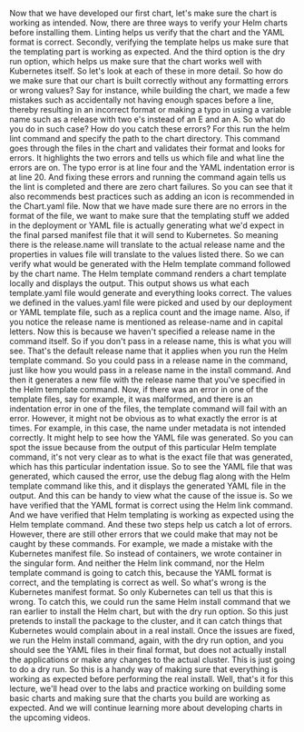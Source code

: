 Now that we have developed our first chart, let's make sure the chart is working as intended. Now, there are three ways to verify your Helm charts before installing them. Linting helps us verify that the chart and the YAML format is correct. Secondly, verifying the template helps us make sure that the templating part is working as expected. And the third option is the dry run option, which helps us make sure that the chart works well with Kubernetes itself. So let's look at each of these in more detail. So how do we make sure that our chart is built correctly without any formatting errors or wrong values? Say for instance, while building the chart, we made a few mistakes such as accidentally not having enough spaces before a line, thereby resulting in an incorrect format or making a typo in using a variable name such as a release with two e's instead of an E and an A. So what do you do in such case? How do you catch these errors? For this run the helm lint command and specify the path to the chart directory. This command goes through the files in the chart and validates their format and looks for errors. It highlights the two errors and tells us which file and what line the errors are on. The typo error is at line four and the YAML indentation error is at line 20. And fixing these errors and running the command again tells us the lint is completed and there are zero chart failures. So you can see that it also recommends best practices such as adding an icon is recommended in the Chart.yaml file. Now that we have made sure there are no errors in the format of the file, we want to make sure that the templating stuff we added in the deployment or YAML file is actually generating what we'd expect in the final parsed manifest file that it will send to Kubernetes. So meaning there is the release.name will translate to the actual release name and the properties in values file will translate to the values listed there. So we can verify what would be generated with the Helm template command followed by the chart name. The Helm template command renders a chart template locally and displays the output. This output shows us what each template.yaml file would generate and everything looks correct. The values we defined in the values.yaml file were picked and used by our deployment or YAML template file, such as a replica count and the image name. Also, if you notice the release name is mentioned as release-name and in capital letters. Now this is because we haven't specified a release name in the command itself. So if you don't pass in a release name, this is what you will see. That's the default release name that it applies when you run the Helm template command. So you could pass in a release name in the command, just like how you would pass in a release name in the install command. And then it generates a new file with the release name that you've specified in the Helm template command. Now, if there was an error in one of the template files, say for example, it was malformed, and there is an indentation error in one of the files, the template command will fail with an error. However, it might not be obvious as to what exactly the error is at times. For example, in this case, the name under metadata is not intended correctly. It might help to see how the YAML file was generated. So you can spot the issue because from the output of this particular Helm template command, it's not very clear as to what is the exact file that was generated, which has this particular indentation issue. So to see the YAML file that was generated, which caused the error, use the debug flag along with the Helm template command like this, and it displays the generated YAML file in the output. And this can be handy to view what the cause of the issue is. So we have verified that the YAML format is correct using the Helm link command. And we have verified that Helm templating is working as expected using the Helm template command. And these two steps help us catch a lot of errors. However, there are still other errors that we could make that may not be caught by these commands. For example, we made a mistake with the Kubernetes manifest file. So instead of containers, we wrote container in the singular form. And neither the Helm link command, nor the Helm template command is going to catch this, because the YAML format is correct, and the templating is correct as well. So what's wrong is the Kubernetes manifest format. So only Kubernetes can tell us that this is wrong. To catch this, we could run the same Helm install command that we ran earlier to install the Helm chart, but with the dry run option. So this just pretends to install the package to the cluster, and it can catch things that Kubernetes would complain about in a real install. Once the issues are fixed, we run the Helm install command, again, with the dry run option, and you should see the YAML files in their final format, but does not actually install the applications or make any changes to the actual cluster. This is just going to do a dry run. So this is a handy way of making sure that everything is working as expected before performing the real install. Well, that's it for this lecture, we'll head over to the labs and practice working on building some basic charts and making sure that the charts you build are working as expected. And we will continue learning more about developing charts in the upcoming videos.